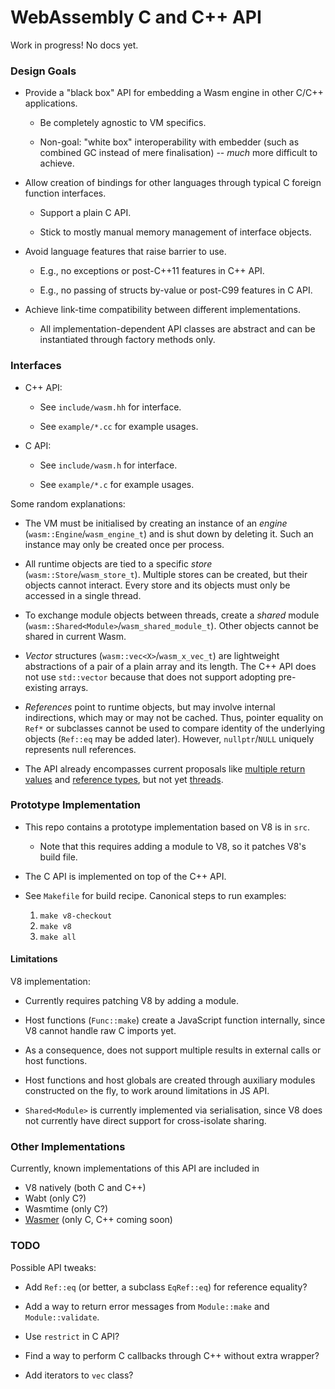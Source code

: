 # WebAssembly C and C++ API 

Work in progress! No docs yet.


### Design Goals

* Provide a "black box" API for embedding a Wasm engine in other C/C++ applications.

  * Be completely agnostic to VM specifics.

  * Non-goal: "white box" interoperability with embedder (such as combined GC instead of mere finalisation) -- *much* more difficult to achieve.

* Allow creation of bindings for other languages through typical C foreign function interfaces.

  * Support a plain C API.

  * Stick to mostly manual memory management of interface objects.

* Avoid language features that raise barrier to use.

  * E.g., no exceptions or post-C++11 features in C++ API.

  * E.g., no passing of structs by-value or post-C99 features in C API.

* Achieve link-time compatibility between different implementations.

  * All implementation-dependent API classes are abstract and can be instantiated through factory methods only.


### Interfaces

* C++ API:

  * See `include/wasm.hh` for interface.

  * See `example/*.cc` for example usages.

* C API:

  * See `include/wasm.h` for interface.

  * See `example/*.c` for example usages.

Some random explanations:

* The VM must be initialised by creating an instance of an *engine* (`wasm::Engine`/`wasm_engine_t`) and is shut down by deleting it. Such an instance may only be created once per process.

* All runtime objects are tied to a specific *store* (`wasm::Store`/`wasm_store_t`). Multiple stores can be created, but their objects cannot interact. Every store and its objects must only be accessed in a single thread.

* To exchange module objects between threads, create a *shared* module (`wasm::Shared<Module>`/`wasm_shared_module_t`). Other objects cannot be shared in current Wasm.

* *Vector* structures (`wasm::vec<X>`/`wasm_x_vec_t`) are lightweight abstractions of a pair of a plain array and its length. The C++ API does not use `std::vector` because that does not support adopting pre-existing arrays.

* *References* point to runtime objects, but may involve internal indirections, which may or may not be cached. Thus, pointer equality on `Ref*` or subclasses cannot be used to compare identity of the underlying objects (`Ref::eq` may be added later). However, `nullptr`/`NULL` uniquely represents null references.

* The API already encompasses current proposals like [multiple return values](https://github.com/WebAssembly/multi-value/blob/master/proposals/multi-value/Overview.md) and [reference types](https://github.com/WebAssembly/reference-types/blob/master/proposals/reference-types/Overview.md), but not yet [threads](https://github.com/WebAssembly/threads/blob/master/proposals/threads/Overview.md).


### Prototype Implementation

* This repo contains a prototype implementation based on V8 is in `src`.

  * Note that this requires adding a module to V8, so it patches V8's build file.

* The C API is implemented on top of the C++ API.

* See `Makefile` for build recipe. Canonical steps to run examples:

  1. `make v8-checkout`
  2. `make v8`
  3. `make all`


#### Limitations

V8 implementation:

* Currently requires patching V8 by adding a module.

* Host functions (`Func::make`) create a JavaScript function internally, since V8 cannot handle raw C imports yet.

* As a consequence, does not support multiple results in external calls or host functions.

* Host functions and host globals are created through auxiliary modules constructed on the fly, to work around limitations in JS API.

* `Shared<Module>` is currently implemented via serialisation, since V8 does not currently have direct support for cross-isolate sharing.


### Other Implementations

Currently, known implementations of this API are included in

* V8 natively (both C and C++)
* Wabt (only C?)
* Wasmtime (only C?)
* [Wasmer](https://github.com/wasmerio/wasmer/tree/master/lib/c-api) (only C, C++ coming soon)


### TODO

Possible API tweaks:

  * Add `Ref::eq` (or better, a subclass `EqRef::eq`) for reference equality?

  * Add a way to return error messages from `Module::make` and `Module::validate`.

  * Use `restrict` in C API?

  * Find a way to perform C callbacks through C++ without extra wrapper?

  * Add iterators to `vec` class?
